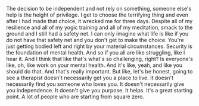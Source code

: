  The decision to be independent and not rely on something, someone else's help is the height of privilege. I get to choose the terrifying thing and even after I had made that choice, it wrecked me for three days. Despite all of my resilience and all of my yogic training and all of my meditation, smack to the ground and I still had a safety net. I can only imagine what life is like if you do not have that safety net and you don't get to make the choice. You're just getting bodied left and right by your material circumstances. Security is the foundation of mental health. And so if you all are like struggling, like I hear it. And I think that like that's what's so challenging, right? Is everyone's like, oh, like work on your mental health. And it's like, yeah, and like you should do that. And that's really important. But like, let's be honest, going to see a therapist doesn't necessarily get you a place to live. It doesn't necessarily find you someone who loves you. It doesn't necessarily give you independence. It doesn't give you purpose. It helps. It's a great starting point. A lot of people who are starting from square zero.